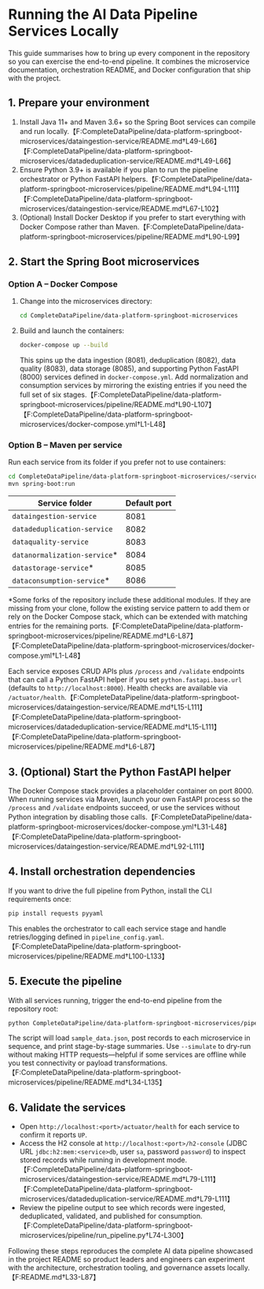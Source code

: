 # Running the AI Data Pipeline Services Locally

This guide summarises how to bring up every component in the repository so you can exercise the end-to-end pipeline. It combines the microservice documentation, orchestration README, and Docker configuration that ship with the project.

## 1. Prepare your environment

1. Install Java 11+ and Maven 3.6+ so the Spring Boot services can compile and run locally.【F:CompleteDataPipeline/data-platform-springboot-microservices/dataingestion-service/README.md†L49-L66】【F:CompleteDataPipeline/data-platform-springboot-microservices/datadeduplication-service/README.md†L49-L66】
2. Ensure Python 3.9+ is available if you plan to run the pipeline orchestrator or Python FastAPI helpers.【F:CompleteDataPipeline/data-platform-springboot-microservices/pipeline/README.md†L94-L111】【F:CompleteDataPipeline/data-platform-springboot-microservices/dataingestion-service/README.md†L67-L102】
3. (Optional) Install Docker Desktop if you prefer to start everything with Docker Compose rather than Maven.【F:CompleteDataPipeline/data-platform-springboot-microservices/pipeline/README.md†L90-L99】

## 2. Start the Spring Boot microservices

### Option A – Docker Compose

1. Change into the microservices directory:
   ```bash
   cd CompleteDataPipeline/data-platform-springboot-microservices
   ```
2. Build and launch the containers:
   ```bash
   docker-compose up --build
   ```
   This spins up the data ingestion (8081), deduplication (8082), data quality (8083), data storage (8085), and supporting Python FastAPI (8000) services defined in `docker-compose.yml`. Add normalization and consumption services by mirroring the existing entries if you need the full set of six stages.【F:CompleteDataPipeline/data-platform-springboot-microservices/pipeline/README.md†L90-L107】【F:CompleteDataPipeline/data-platform-springboot-microservices/docker-compose.yml†L1-L48】

### Option B – Maven per service

Run each service from its folder if you prefer not to use containers:

```bash
cd CompleteDataPipeline/data-platform-springboot-microservices/<service-folder>
mvn spring-boot:run
```

| Service folder | Default port |
|----------------|--------------|
| `dataingestion-service` | 8081 |
| `datadeduplication-service` | 8082 |
| `dataquality-service` | 8083 |
| `datanormalization-service`* | 8084 |
| `datastorage-service`* | 8085 |
| `dataconsumption-service`* | 8086 |

\*Some forks of the repository include these additional modules. If they are missing from your clone, follow the existing service pattern to add them or rely on the Docker Compose stack, which can be extended with matching entries for the remaining ports.【F:CompleteDataPipeline/data-platform-springboot-microservices/pipeline/README.md†L6-L87】【F:CompleteDataPipeline/data-platform-springboot-microservices/docker-compose.yml†L1-L48】

Each service exposes CRUD APIs plus `/process` and `/validate` endpoints that can call a Python FastAPI helper if you set `python.fastapi.base.url` (defaults to `http://localhost:8000`). Health checks are available via `/actuator/health`.【F:CompleteDataPipeline/data-platform-springboot-microservices/dataingestion-service/README.md†L15-L111】【F:CompleteDataPipeline/data-platform-springboot-microservices/datadeduplication-service/README.md†L15-L111】【F:CompleteDataPipeline/data-platform-springboot-microservices/pipeline/README.md†L6-L87】

## 3. (Optional) Start the Python FastAPI helper

The Docker Compose stack provides a placeholder container on port 8000. When running services via Maven, launch your own FastAPI process so the `/process` and `/validate` endpoints succeed, or use the services without Python integration by disabling those calls.【F:CompleteDataPipeline/data-platform-springboot-microservices/docker-compose.yml†L31-L48】【F:CompleteDataPipeline/data-platform-springboot-microservices/dataingestion-service/README.md†L92-L111】

## 4. Install orchestration dependencies

If you want to drive the full pipeline from Python, install the CLI requirements once:

```bash
pip install requests pyyaml
```

This enables the orchestrator to call each service stage and handle retries/logging defined in `pipeline_config.yaml`.【F:CompleteDataPipeline/data-platform-springboot-microservices/pipeline/README.md†L100-L133】

## 5. Execute the pipeline

With all services running, trigger the end-to-end pipeline from the repository root:

```bash
python CompleteDataPipeline/data-platform-springboot-microservices/pipeline/run_pipeline.py --log-level INFO
```

The script will load `sample_data.json`, post records to each microservice in sequence, and print stage-by-stage summaries. Use `--simulate` to dry-run without making HTTP requests—helpful if some services are offline while you test connectivity or payload transformations.【F:CompleteDataPipeline/data-platform-springboot-microservices/pipeline/README.md†L34-L135】

## 6. Validate the services

- Open `http://localhost:<port>/actuator/health` for each service to confirm it reports `UP`.
- Access the H2 console at `http://localhost:<port>/h2-console` (JDBC URL `jdbc:h2:mem:<service>db`, user `sa`, password `password`) to inspect stored records while running in development mode.【F:CompleteDataPipeline/data-platform-springboot-microservices/dataingestion-service/README.md†L79-L111】【F:CompleteDataPipeline/data-platform-springboot-microservices/datadeduplication-service/README.md†L79-L111】
- Review the pipeline output to see which records were ingested, deduplicated, validated, and published for consumption.【F:CompleteDataPipeline/data-platform-springboot-microservices/pipeline/run_pipeline.py†L74-L300】

Following these steps reproduces the complete AI data pipeline showcased in the project README so product leaders and engineers can experiment with the architecture, orchestration tooling, and governance assets locally.【F:README.md†L33-L87】
